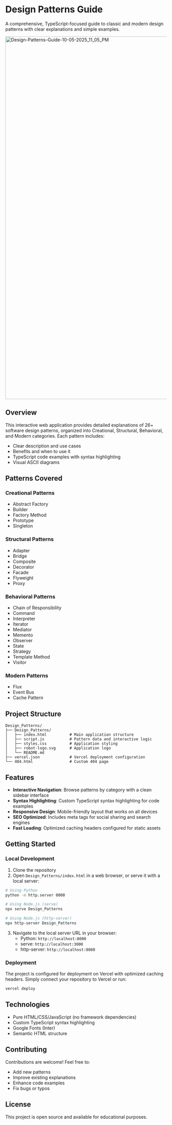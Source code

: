 # Design Patterns Guide

A comprehensive, TypeScript-focused guide to classic and modern design patterns with clear explanations and simple examples.

<img width="2549" height="1130" alt="Design-Patterns-Guide-10-05-2025_11_05_PM" src="https://github.com/user-attachments/assets/1e82363e-3a8a-46b0-9354-b15952686765" />

## Overview

This interactive web application provides detailed explanations of 26+ software design patterns, organized into Creational, Structural, Behavioral, and Modern categories. Each pattern includes:

- Clear description and use cases
- Benefits and when to use it
- TypeScript code examples with syntax highlighting
- Visual ASCII diagrams

## Patterns Covered

### Creational Patterns
- Abstract Factory
- Builder
- Factory Method
- Prototype
- Singleton

### Structural Patterns
- Adapter
- Bridge
- Composite
- Decorator
- Facade
- Flyweight
- Proxy

### Behavioral Patterns
- Chain of Responsibility
- Command
- Interpreter
- Iterator
- Mediator
- Memento
- Observer
- State
- Strategy
- Template Method
- Visitor

### Modern Patterns
- Flux
- Event Bus
- Cache Pattern

## Project Structure

```
Design_Patterns/
├── Design_Patterns/
│   ├── index.html          # Main application structure
│   ├── script.js           # Pattern data and interactive logic
│   ├── styles.css          # Application styling
│   ├── robot-logo.svg      # Application logo
│   └── README.md
├── vercel.json             # Vercel deployment configuration
└── 404.html                # Custom 404 page
```

## Features

- **Interactive Navigation**: Browse patterns by category with a clean sidebar interface
- **Syntax Highlighting**: Custom TypeScript syntax highlighting for code examples
- **Responsive Design**: Mobile-friendly layout that works on all devices
- **SEO Optimized**: Includes meta tags for social sharing and search engines
- **Fast Loading**: Optimized caching headers configured for static assets

## Getting Started

### Local Development

1. Clone the repository
2. Open `Design_Patterns/index.html` in a web browser, or serve it with a local server:

```bash
# Using Python
python -m http.server 8000

# Using Node.js (serve)
npx serve Design_Patterns

# Using Node.js (http-server)
npx http-server Design_Patterns
```

3. Navigate to the local server URL in your browser:
   - Python: `http://localhost:8000`
   - serve: `http://localhost:3000`
   - http-server: `http://localhost:8080`

### Deployment

The project is configured for deployment on Vercel with optimized caching headers. Simply connect your repository to Vercel or run:

```bash
vercel deploy
```

## Technologies

- Pure HTML/CSS/JavaScript (no framework dependencies)
- Custom TypeScript syntax highlighting
- Google Fonts (Inter)
- Semantic HTML structure

## Contributing

Contributions are welcome! Feel free to:
- Add new patterns
- Improve existing explanations
- Enhance code examples
- Fix bugs or typos

## License

This project is open source and available for educational purposes.
